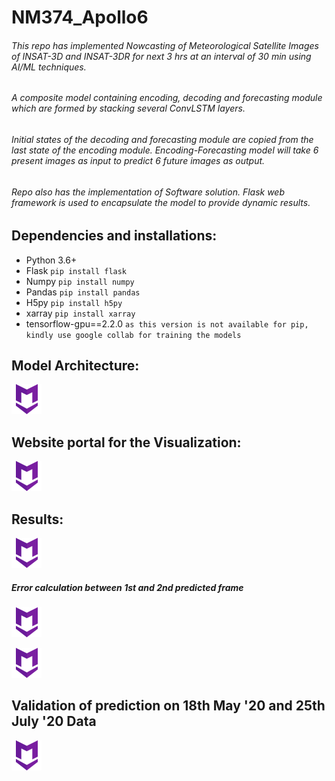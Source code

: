 # NM374_Apollo6
###### This repo has implemented Nowcasting of Meteorological Satellite Images of INSAT-3D and INSAT-3DR for next 3 hrs at an interval of 30 min using AI/ML techniques.
###### A composite model containing encoding, decoding and forecasting module which are formed by stacking several ConvLSTM layers.
###### Initial states of the decoding and forecasting module are copied from the last state of the encoding module. Encoding-Forecasting model will take 6 present images as input to predict 6 future images as output.
###### Repo also has the implementation of Software solution. Flask web framework is used to encapsulate the model to provide dynamic results.

## Dependencies and installations:
  * Python 3.6+
  * Flask `pip install flask`
  * Numpy `pip install numpy`
  * Pandas `pip install pandas`
  * H5py `pip install h5py`
  * xarray `pip install xarray`
  * tensorflow-gpu==2.2.0 `as this version is not available for pip, kindly use google collab for training the models`

## Model Architecture:
![alt text](https://github.com/adam-p/markdown-here/raw/master/src/common/images/icon48.png "Logo Title Text 1")

## Website portal for the Visualization:
![alt text](https://github.com/adam-p/markdown-here/raw/master/src/common/images/icon48.png "Logo Title Text 1")

## Results:
![alt text](https://github.com/adam-p/markdown-here/raw/master/src/common/images/icon48.png "Logo Title Text 1")

##### Error calculation between 1st and 2nd predicted frame
![alt text](https://github.com/adam-p/markdown-here/raw/master/src/common/images/icon48.png "Logo Title Text 1")

![alt text](https://github.com/adam-p/markdown-here/raw/master/src/common/images/icon48.png "Logo Title Text 1")

## Validation of prediction on 18th May '20 and 25th July '20 Data
![alt text](https://github.com/adam-p/markdown-here/raw/master/src/common/images/icon48.png "Logo Title Text 1")
